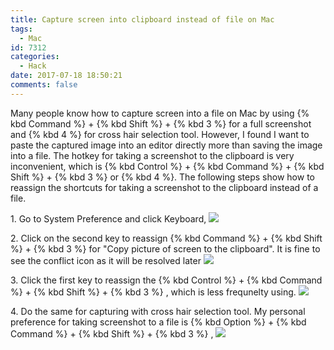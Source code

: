 ```yaml
---
title: Capture screen into clipboard instead of file on Mac
tags:
  - Mac
id: 7312
categories:
  - Hack
date: 2017-07-18 18:50:21
comments: false
---
```

Many people know how to capture screen into a file on Mac by using {% kbd Command %} + {% kbd Shift %} + {% kbd 3 %} for a full screenshot and {% kbd 4 %} for cross hair selection tool. However, I found I want to paste the captured image into an editor directly more than saving the image into a file. The hotkey for taking a screenshot to the clipboard is very inconvenient, which is {% kbd Control %} + {% kbd Command %} + {% kbd Shift %} + {% kbd 3 %} or {% kbd 4 %}. The following steps show how to reassign the shortcuts for taking a screenshot to the clipboard instead of a file.

1\. Go to System Preference and click Keyboard,
![](mac-screen-capture-01.png)

2\. Click on the second key to reassign {% kbd Command %} + {% kbd Shift %} + {% kbd 3 %}  for "Copy picture of screen to the clipboard". It is fine to see the conflict icon as it will be resolved later
![](mac-screen-capture-02.png)

3\. Click the first key to reassign the {% kbd Control %} + {% kbd Command %} + {% kbd Shift %} + {% kbd 3 %} , which is less frequnelty using.
![](mac-screen-capture-03.png)

4\. Do the same for capturing with cross hair selection tool. My personal preference for taking screenshot to a file is {% kbd Option %} + {% kbd Command %} + {% kbd Shift %} + {% kbd 3 %} ,
![](mac-screen-capture-04.png)

